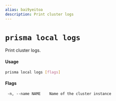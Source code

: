 ```yaml
---
alias: bai9yeitoa
description: Print cluster logs
---
```


# `prisma local logs`

Print cluster logs.

#### Usage

```sh
prisma local logs [flags]
```

#### Flags

```
 -n, --name NAME    Name of the cluster instance
```
